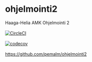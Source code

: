 # ohjelmointi2
Haaga-Helia AMK Ohjelmointi 2
<br><br>
[![CircleCI](https://circleci.com/gh/pemalm/ohjelmointi2.svg?style=svg)](https://circleci.com/gh/pemalm/oohjelmointi2)
<br><br>
[![codecov](https://codecov.io/gh/pemalm/ohtu-2020-viikko1/branch/master/graph/badge.svg)](https://codecov.io/gh/pemalm/ohtu-2020-viikko1)
<br><br>
https://github.com/pemalm/ohjelmointi2
